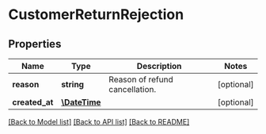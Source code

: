 # CustomerReturnRejection

## Properties
Name | Type | Description | Notes
------------ | ------------- | ------------- | -------------
**reason** | **string** | Reason of refund cancellation. | [optional] 
**created_at** | [**\DateTime**](\DateTime.md) |  | [optional] 

[[Back to Model list]](../../README.md#documentation-for-models) [[Back to API list]](../../README.md#documentation-for-api-endpoints) [[Back to README]](../../README.md)

